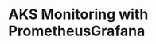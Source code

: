 # AKS Monitoring with PrometheusGrafana                                                                                                                                                                                                                                                                                                                                                                                       

